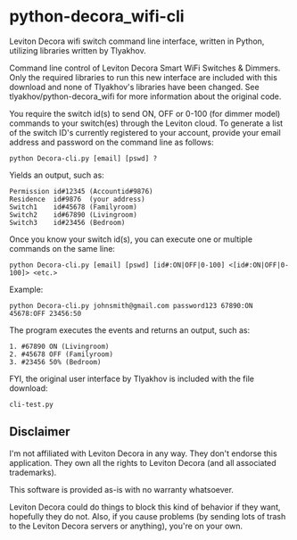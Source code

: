 # python-decora_wifi-cli
Leviton Decora wifi switch command line interface, written in Python, utilizing libraries written by Tlyakhov.

Command line control of Leviton Decora Smart WiFi Switches & Dimmers.
Only the required libraries to run this new interface are included with this download and none of Tlyakhov's libraries have been changed.
See tlyakhov/python-decora_wifi for more information about the original code.

You require the switch id(s) to send ON, OFF or 0-100 (for dimmer model) commands to your switch(es) through the Leviton cloud.  To generate a list of the switch ID's currently registered to your account, provide your email address and password on the command line as follows:
```
python Decora-cli.py [email] [pswd] ?
```
Yields an output, such as:
```
Permission id#12345 (Accountid#9876)
Residence  id#9876  (your address)
Switch1    id#45678 (Familyroom)
Switch2    id#67890 (Livingroom)
Switch3    id#23456 (Bedroom)
```
Once you know your switch id(s), you can execute one or multiple commands on the same line:
```
python Decora-cli.py [email] [pswd] [id#:ON|OFF|0-100] <[id#:ON|OFF|0-100]> <etc.>
```

Example:
```
python Decora-cli.py johnsmith@gmail.com password123 67890:ON 45678:OFF 23456:50
```
The program executes the events and returns an output, such as:
```
1. #67890 ON (Livingroom)
2. #45678 OFF (Familyroom)
3. #23456 50% (Bedroom)
```
FYI, the original user interface by Tlyakhov is included with the file download:
```
cli-test.py
```
Disclaimer
----------
I'm not affiliated with Leviton Decora in any way. They don't endorse this application. They own all the rights to Leviton Decora (and all associated trademarks). 

This software is provided as-is with no warranty whatsoever. 

Leviton Decora could do things to block this kind of behavior if they want, hopefully they do not. Also, if you cause problems (by sending lots of trash to the Leviton Decora servers or anything), you're on your own.
